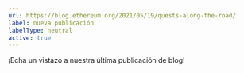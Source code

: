 ```yaml
---
url: https://blog.ethereum.org/2021/05/19/quests-along-the-road/
label: nueva publicación
labelType: neutral
active: true
---
```

¡Echa un vistazo a nuestra última publicación de blog!